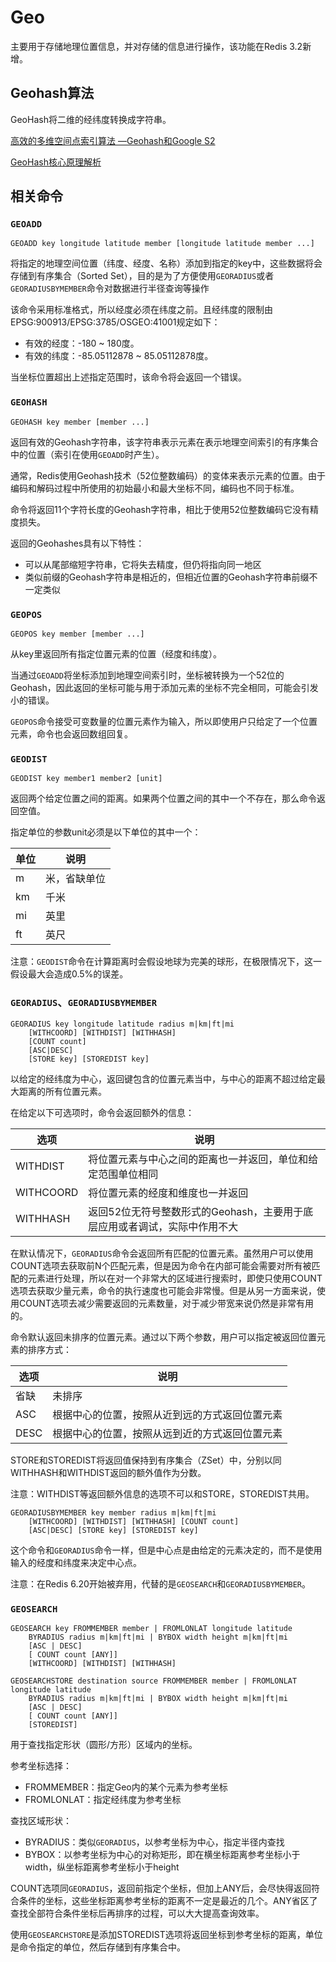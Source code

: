 # Geo

主要用于存储地理位置信息，并对存储的信息进行操作，该功能在Redis 3.2新增。

## Geohash算法

GeoHash将二维的经纬度转换成字符串。

[高效的多维空间点索引算法 —Geohash和Google S2](https://halfrost.com/go_spatial_search/)

[GeoHash核心原理解析](https://www.cnblogs.com/LBSer/p/3310455.html)

## 相关命令

### `GEOADD`

```redis
GEOADD key longitude latitude member [longitude latitude member ...]
```

将指定的地理空间位置（纬度、经度、名称）添加到指定的key中，这些数据将会存储到有序集合（Sorted Set），目的是为了方便使用`GEORADIUS`或者`GEORADIUSBYMEMBER`命令对数据进行半径查询等操作

该命令采用标准格式，所以经度必须在纬度之前。且经纬度的限制由EPSG:900913/EPSG:3785/OSGEO:41001规定如下：

- 有效的经度：-180 ~ 180度。
- 有效的纬度：-85.05112878 ~ 85.05112878度。

当坐标位置超出上述指定范围时，该命令将会返回一个错误。

### `GEOHASH`

```redis
GEOHASH key member [member ...]
```

返回有效的Geohash字符串，该字符串表示元素在表示地理空间索引的有序集合中的位置（索引在使用`GEOADD`时产生）。

通常，Redis使用Geohash技术（52位整数编码）的变体来表示元素的位置。由于编码和解码过程中所使用的初始最小和最大坐标不同，编码也不同于标准。

命令将返回11个字符长度的Geohash字符串，相比于使用52位整数编码它没有精度损失。

返回的Geohashes具有以下特性：

- 可以从尾部缩短字符串，它将失去精度，但仍将指向同一地区
- 类似前缀的Geohash字符串是相近的，但相近位置的Geohash字符串前缀不一定类似

### `GEOPOS`

```redis
GEOPOS key member [member ...]
```

从key里返回所有指定位置元素的位置（经度和纬度）。

当通过`GEOADD`将坐标添加到地理空间索引时，坐标被转换为一个52位的Geohash，因此返回的坐标可能与用于添加元素的坐标不完全相同，可能会引发小的错误。

`GEOPOS`命令接受可变数量的位置元素作为输入，所以即使用户只给定了一个位置元素，命令也会返回数组回复。

### `GEODIST`

```redis
GEODIST key member1 member2 [unit]
```

返回两个给定位置之间的距离。如果两个位置之间的其中一个不存在，那么命令返回空值。

指定单位的参数unit必须是以下单位的其中一个：

| 单位 | 说明         |
| ---- | ------------ |
| m    | 米，省缺单位 |
| km   | 千米         |
| mi   | 英里         |
| ft   | 英尺         |

注意：`GEODIST`命令在计算距离时会假设地球为完美的球形，在极限情况下，这一假设最大会造成0.5%的误差。

### `GEORADIUS`、`GEORADIUSBYMEMBER`

```redis
GEORADIUS key longitude latitude radius m|km|ft|mi
    [WITHCOORD] [WITHDIST] [WITHHASH]
    [COUNT count]
    [ASC|DESC]
    [STORE key] [STOREDIST key]
```

以给定的经纬度为中心，返回键包含的位置元素当中，与中心的距离不超过给定最大距离的所有位置元素。

在给定以下可选项时，命令会返回额外的信息：

| 选项      | 说明                                                                      |
| --------- | ------------------------------------------------------------------------- |
| WITHDIST  | 将位置元素与中心之间的距离也一并返回，单位和给定范围单位相同              |
| WITHCOORD | 将位置元素的经度和维度也一并返回                                          |
| WITHHASH  | 返回52位无符号整数形式的Geohash，主要用于底层应用或者调试，实际中作用不大 |

在默认情况下，`GEORADIUS`命令会返回所有匹配的位置元素。虽然用户可以使用COUNT选项去获取前N个匹配元素，但是因为命令在内部可能会需要对所有被匹配的元素进行处理，所以在对一个非常大的区域进行搜索时，即使只使用COUNT选项去获取少量元素，命令的执行速度也可能会非常慢。但是从另一方面来说，使用COUNT选项去减少需要返回的元素数量，对于减少带宽来说仍然是非常有用的。

命令默认返回未排序的位置元素。通过以下两个参数，用户可以指定被返回位置元素的排序方式：

| 选项 | 说明                                           |
| ---- | ---------------------------------------------- |
| 省缺 | 未排序                                         |
| ASC  | 根据中心的位置，按照从近到远的方式返回位置元素 |
| DESC | 根据中心的位置，按照从远到近的方式返回位置元素 |

STORE和STOREDIST将返回值保持到有序集合（ZSet）中，分别以同WITHHASH和WITHDIST返回的额外值作为分数。

注意：WITHDIST等返回额外信息的选项不可以和STORE，STOREDIST共用。

```redis
GEORADIUSBYMEMBER key member radius m|km|ft|mi
    [WITHCOORD] [WITHDIST] [WITHHASH] [COUNT count]
    [ASC|DESC] [STORE key] [STOREDIST key]
```

这个命令和`GEORADIUS`命令一样，但是中心点是由给定的元素决定的，而不是使用输入的经度和纬度来决定中心点。

注意：在Redis 6.20开始被弃用，代替的是`GEOSEARCH`和`GEORADIUSBYMEMBER`。

### `GEOSEARCH`

```redis
GEOSEARCH key FROMMEMBER member | FROMLONLAT longitude latitude
    BYRADIUS radius m|km|ft|mi | BYBOX width height m|km|ft|mi
    [ASC | DESC]
    [ COUNT count [ANY]]
    [WITHCOORD] [WITHDIST] [WITHHASH]

GEOSEARCHSTORE destination source FROMMEMBER member | FROMLONLAT longitude latitude
    BYRADIUS radius m|km|ft|mi | BYBOX width height m|km|ft|mi
    [ASC | DESC]
    [ COUNT count [ANY]]
    [STOREDIST]
```

用于查找指定形状（圆形/方形）区域内的坐标。

参考坐标选择：

- FROMMEMBER：指定Geo内的某个元素为参考坐标
- FROMLONLAT：指定经纬度为参考坐标

查找区域形状：

- BYRADIUS：类似`GEORADIUS`，以参考坐标为中心，指定半径内查找
- BYBOX：以参考坐标为中心的对称矩形，即在横坐标距离参考坐标小于width，纵坐标距离参考坐标小于height

COUNT选项同`GEORADIUS`，返回前指定个坐标，但加上ANY后，会尽快得返回符合条件的坐标，这些坐标距离参考坐标的距离不一定是最近的几个。ANY省区了查找全部符合条件坐标后再排序的过程，可以大大提高查询效率。

使用`GEOSEARCHSTORE`是添加STOREDIST选项将返回坐标到参考坐标的距离，单位是命令指定的单位，然后存储到有序集合中。
